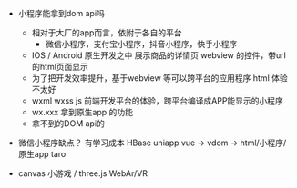 - 小程序能拿到dom api吗
    - 相对于大厂的app而言，依附于各自的平台
        - 微信小程序，支付宝小程序，抖音小程序，快手小程序
    - IOS / Android 原生开发之中 展示商品的详情页
        webview 的控件，带url 的html页面显示
    - 为了把开发效率提升，基于webview 等可以跨平台的应用程序 
        html 体验不太好
    - wxml wxss js 前端开发平台的体验，跨平台编译成APP能显示的小程序
    - wx.xxx 拿到原生app 的功能
    - 拿不到的DOM api的

- 微信小程序缺点？
    有学习成本
    HBase  uniapp
    vue -> vdom -> html/小程序/原生app
    taro 
- canvas
    小游戏 / three.js WebAr/VR


